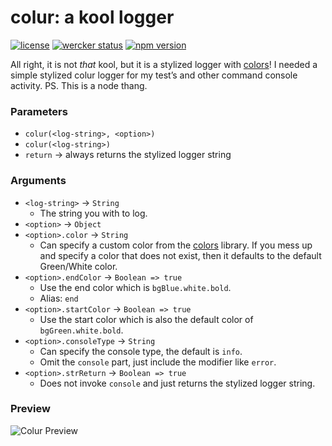 # colur: a kool logger

[![license](http://img.shields.io/badge/license-mit-3498db.svg)](https://github.com/artisin/colur/blob/master/LICENSE)
[![wercker status](https://app.wercker.com/status/a432f5dddbb23e0ee1680892b3f511ef/s/master "wercker status")](https://app.wercker.com/project/byKey/a432f5dddbb23e0ee1680892b3f511ef)
[![npm version](http://img.shields.io/npm/v/colur.svg)](https://www.npmjs.com/package/colur)


All right, it is not _that_ kool, but it is a stylized logger with [colors](https://www.npmjs.com/package/colors)! I needed a simple stylized colur logger for my test’s and other command console activity. PS. This is a node thang.


### Parameters

+ `colur(<log-string>, <option>)`
+ `colur(<log-string>)`
+ `return` -> always returns the stylized logger string


### Arguments

+ `<log-string>` -> `String`
    * The string you with to log.
+ `<option>` -> `Object`
+ `<option>.color` -> `String`
    * Can specify a custom color from the [colors](https://www.npmjs.com/package/colors) library. If you mess up and specify a color that does not exist, then it defaults to the default Green/White color.
+ `<option>.endColor` -> `Boolean => true`
    * Use the end color which is `bgBlue.white.bold`.
    * Alias: `end`
+ `<option>.startColor` -> `Boolean => true`
    * Use the start color which is also the default color of `bgGreen.white.bold`.
+ `<option>.consoleType` -> `String`
    * Can specify the console type, the default is `info`.
    * Omit the `console` part, just include the modifier like `error`.
+ `<option>.strReturn` -> `Boolean => true`
    * Does not invoke `console` and just returns the stylized logger string.


### Preview

![Colur Preview](http://i.imgur.com/EID9OeT.png)